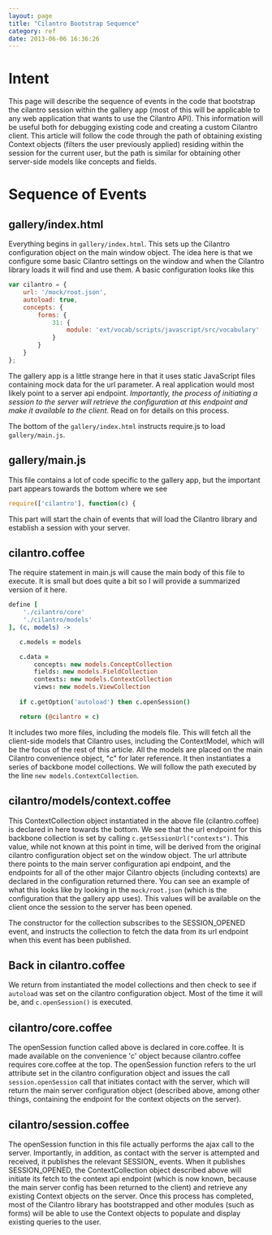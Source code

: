 ```yaml
---
layout: page
title: "Cilantro Bootstrap Sequence"
category: ref
date: 2013-06-06 16:36:26
---
```


# Intent
This page will describe the sequence of events in the code that bootstrap the cilantro session within the gallery app (most of this will be applicable to any web application that wants to use the Cilantro API). This information will be useful both for debugging existing code and creating a custom Cilantro client. This article will follow the code through the path of obtaining existing Context objects (filters the user previously applied) residing within the session for the current user, but the path is similar for obtaining other server-side models like concepts and fields.

# Sequence of Events
## gallery/index.html
Everything begins in `gallery/index.html`. This sets up the Cilantro configuration object on the main window object. The idea here is that we configure some basic Cilantro settings on the window and when the Cilantro library loads it will find and use them. A basic configuration looks like this

```javascript
var cilantro = {
    url: '/mock/root.json',
    autoload: true,
    concepts: {
        forms: {
            31: {
                module: 'ext/vocab/scripts/javascript/src/vocabulary'
            }
        }
    }
};
```

The gallery app is a little strange here in that it uses static JavaScript files containing mock data for the url parameter. A real application would most likely point to a server api endpoint. _Importantly, the process of initiating a session to the server will retrieve the configuration at this endpoint and make it available to the client_. Read on for details on this process.

The bottom of the `gallery/index.html` instructs require.js to load `gallery/main.js`.

## gallery/main.js

This file contains a lot of code specific to the gallery app, but the important part appears towards the bottom where we see 

```javascript
require(['cilantro'], function(c) {
```

This part will start the chain of events that will load the Cilantro library and establish a session with your server.

## cilantro.coffee

The require statement in main.js will cause the main body of this file to execute. It is small but does quite a bit so I will provide a summarized version of it here.

```coffeescript
define [
    './cilantro/core'
    './cilantro/models'
], (c, models) ->

   c.models = models

   c.data =
       concepts: new models.ConceptCollection
       fields: new models.FieldCollection
       contexts: new models.ContextCollection
       views: new models.ViewCollection
    
   if c.getOption('autoload') then c.openSession()

   return (@cilantro = c)
```

It includes two more files, including the models file. This will fetch all the client-side models that Cilantro uses, including the ContextModel, which will be the focus of the rest of this article. All the models are placed on the main Cilantro convenience object, "c" for later reference. It then instantiates a series of backbone model collections. We will follow the path executed by the line `new models.ContextCollection`.

## cilantro/models/context.coffee

This ContextCollection object instantiated in the above file (cilantro.coffee) is declared in here towards the bottom. We see that the url endpoint for this backbone collection is set by calling `c.getSessionUrl("contexts")`.  This value, while not known at this point in time,  will be derived from the original cilantro configuration object set on the window object. The url attribute there points to the main server configuration api endpoint, and the endpoints for all of the other major Cilantro objects (including contexts) are declared in the configuration returned there. You can see an example of what this looks like by looking in the `mock/root.json` (which is the configuration that the gallery app uses). This values will be available on the client once the session to the server has been opened.

The constructor for the collection subscribes to the SESSION_OPENED event, and instructs the collection to fetch the data from its url endpoint when this event has been published.

## Back in cilantro.coffee

We return from instantiated the model collections and then check to see if `autoload` was set on the cilantro configuration object. Most of the time it will be, and `c.openSession()` is executed.

## cilantro/core.coffee

The openSession function called above is declared in core.coffee. It is made available on the convenience 'c' object because cilantro.coffee requires core.coffee at the top. The openSession function refers to the url attribute set in the cilantro configuration object and issues the call `session.openSession` call that initiates contact with the server, which will return the main server configuration object (described above, among other things, containing the endpoint for the context objects on the server). 

## cilantro/session.coffee

The openSession function in this file actually performs the ajax call to the server. Importantly, in addition, as contact with the server is attempted and received, it publishes the relevant SESSION_ events. When it publishes SESSION_OPENED, the ContextCollection object described above will initiate its fetch to the context api endpoint (which is now known, because the main server config has been returned to the client) and retrieve any existing Context objects on the server. Once this process has completed, most of the Cilantro library has bootstrapped and other modules (such as forms) will be able to use the Context objects to populate and display existing queries to the user.
